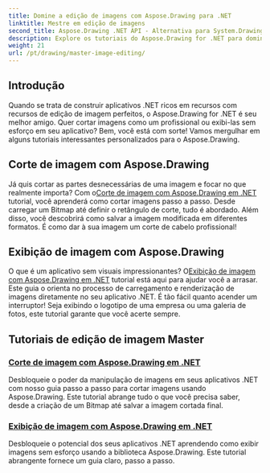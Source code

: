 ```yaml
---
title: Domine a edição de imagens com Aspose.Drawing para .NET
linktitle: Mestre em edição de imagens
second_title: Aspose.Drawing .NET API - Alternativa para System.Drawing.Common
description: Explore os tutoriais do Aspose.Drawing for .NET para dominar a edição, o corte e a exibição de imagens em aplicativos .NET com guias passo a passo.
weight: 21
url: /pt/drawing/master-image-editing/
---
```

## Introdução

Quando se trata de construir aplicativos .NET ricos em recursos com recursos de edição de imagem perfeitos, o Aspose.Drawing for .NET é seu melhor amigo. Quer cortar imagens como um profissional ou exibi-las sem esforço em seu aplicativo? Bem, você está com sorte! Vamos mergulhar em alguns tutoriais interessantes personalizados para o Aspose.Drawing.

## Corte de imagem com Aspose.Drawing  
 Já quis cortar as partes desnecessárias de uma imagem e focar no que realmente importa? Com o[Corte de imagem com Aspose.Drawing em .NET](./image-cropping/) tutorial, você aprenderá como cortar imagens passo a passo. Desde carregar um Bitmap até definir o retângulo de corte, tudo é abordado. Além disso, você descobrirá como salvar a imagem modificada em diferentes formatos. É como dar à sua imagem um corte de cabelo profissional!  

## Exibição de imagem com Aspose.Drawing  
 O que é um aplicativo sem visuais impressionantes? O[Exibição de imagem com Aspose.Drawing em .NET](./image-display/) tutorial está aqui para ajudar você a arrasar. Este guia o orienta no processo de carregamento e renderização de imagens diretamente no seu aplicativo .NET. É tão fácil quanto acender um interruptor! Seja exibindo o logotipo de uma empresa ou uma galeria de fotos, este tutorial garante que você acerte sempre.
  
## Tutoriais de edição de imagem Master
### [Corte de imagem com Aspose.Drawing em .NET](./image-cropping/)
Desbloqueie o poder da manipulação de imagens em seus aplicativos .NET com nosso guia passo a passo para cortar imagens usando Aspose.Drawing. Este tutorial abrange tudo o que você precisa saber, desde a criação de um Bitmap até salvar a imagem cortada final.
### [Exibição de imagem com Aspose.Drawing em .NET](./image-display/)
Desbloqueie o potencial dos seus aplicativos .NET aprendendo como exibir imagens sem esforço usando a biblioteca Aspose.Drawing. Este tutorial abrangente fornece um guia claro, passo a passo.